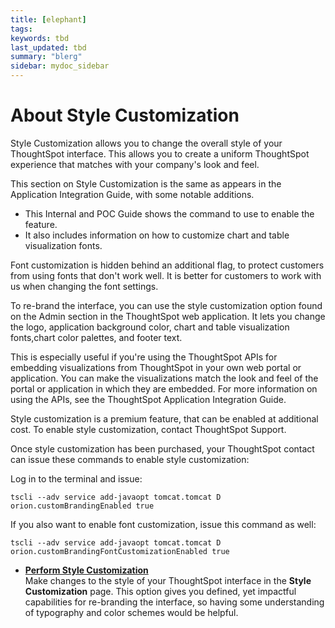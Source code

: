 ```yaml
---
title: [elephant]
tags: 
keywords: tbd
last_updated: tbd
summary: "blerg"
sidebar: mydoc_sidebar
---
```

# About Style Customization

Style Customization allows you to change the overall style of your ThoughtSpot interface. This allows you to create a uniform ThoughtSpot experience that matches with your company's look and feel.

This section on Style Customization is the same as appears in the Application Integration Guide, with some notable additions.

-   This Internal and POC Guide shows the command to use to enable the feature.
-   It also includes information on how to customize chart and table visualization fonts.

Font customization is hidden behind an additional flag, to protect customers from using fonts that don't work well. It is better for customers to work with us when changing the font settings.

To re-brand the interface, you can use the style customization option found on the Admin section in the ThoughtSpot web application. It lets you change the logo, application background color, chart and table visualization fonts,chart color palettes, and footer text.

This is especially useful if you're using the ThoughtSpot APIs for embedding visualizations from ThoughtSpot in your own web portal or application. You can make the visualizations match the look and feel of the portal or application in which they are embedded. For more information on using the APIs, see the ThoughtSpot Application Integration Guide.

Style customization is a premium feature, that can be enabled at additional cost. To enable style customization, contact ThoughtSpot Support.

Once style customization has been purchased, your ThoughtSpot contact can issue these commands to enable style customization:

Log in to the terminal and issue:

```
tscli --adv service add-javaopt tomcat.tomcat D orion.customBrandingEnabled true
```

If you also want to enable font customization, issue this command as well:

```
tscli --adv service add-javaopt tomcat.tomcat D orion.customBrandingFontCustomizationEnabled true
```

-   **[Perform Style Customization](../../application_integration/custom_branding/perform_style_customization.html)**  
Make changes to the style of your ThoughtSpot interface in the **Style Customization** page. This option gives you defined, yet impactful capabilities for re-branding the interface, so having some understanding of typography and color schemes would be helpful.
